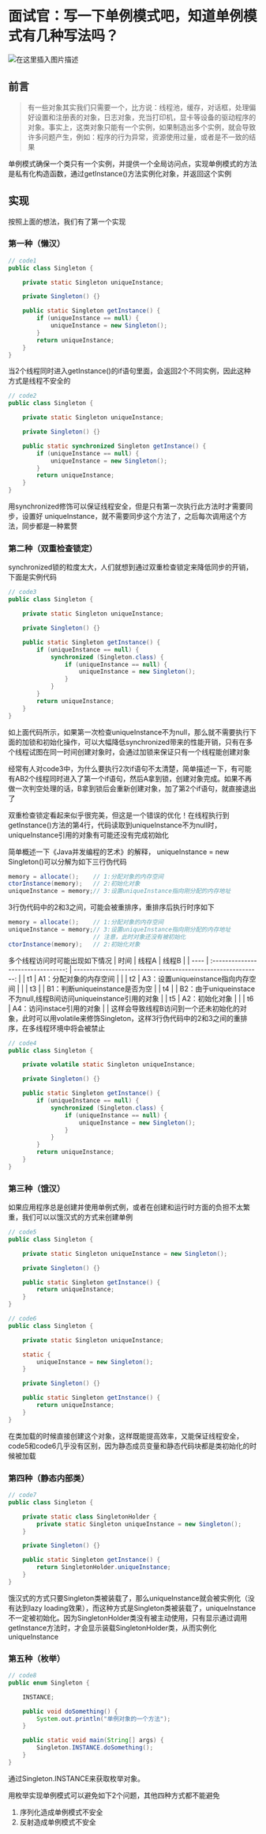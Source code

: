 # 面试官：写一下单例模式吧，知道单例模式有几种写法吗？

![在这里插入图片描述](https://img-blog.csdnimg.cn/20200901233912794.png?)
## 前言
>有一些对象其实我们只需要一个，比方说：线程池，缓存，对话框，处理偏好设置和注册表的对象，日志对象，充当打印机，显卡等设备的驱动程序的对象。事实上，这类对象只能有一个实例，如果制造出多个实例，就会导致许多问题产生，例如：程序的行为异常，资源使用过量，或者是不一致的结果

单例模式确保一个类只有一个实例，并提供一个全局访问点，实现单例模式的方法是私有化构造函数，通过getInstance()方法实例化对象，并返回这个实例	
## 实现
按照上面的想法，我们有了第一个实现
### 第一种（懒汉）
```java
// code1
public class Singleton {

    private static Singleton uniqueInstance;

    private Singleton() {}

    public static Singleton getInstance() {
        if (uniqueInstance == null) {
            uniqueInstance = new Singleton();
        }
        return uniqueInstance;
    }
}
```
当2个线程同时进入getInstance()的if语句里面，会返回2个不同实例，因此这种方式是线程不安全的

```java
// code2
public class Singleton {

    private static Singleton uniqueInstance;

    private Singleton() {}

    public static synchronized Singleton getInstance() {
        if (uniqueInstance == null) {
            uniqueInstance = new Singleton();
        }
        return uniqueInstance;
    }
}
```
用synchronized修饰可以保证线程安全，但是只有第一次执行此方法时才需要同步，设置好 uniqueInstance，就不需要同步这个方法了，之后每次调用这个方法，同步都是一种累赘
### 第二种（双重检查锁定）
synchronized锁的粒度太大，人们就想到通过双重检查锁定来降低同步的开销，下面是实例代码

```java
// code3
public class Singleton {

    private static Singleton uniqueInstance;

    private Singleton() {}

    public static Singleton getInstance() {
        if (uniqueInstance == null) {
            synchronized (Singleton.class) {
                if (uniqueInstance == null) {
                    uniqueInstance = new Singleton();
                }
            }
        }
        return uniqueInstance;
    }
}
```
如上面代码所示，如果第一次检查uniqueInstance不为null，那么就不需要执行下面的加锁和初始化操作，可以大幅降低synchronized带来的性能开销，只有在多个线程试图在同一时间创建对象时，会通过加锁来保证只有一个线程能创建对象

经常有人对code3中，为什么要执行2次if语句不太清楚，简单描述一下，有可能有AB2个线程同时进入了第一个if语句，然后A拿到锁，创建对象完成。如果不再做一次判空处理的话，B拿到锁后会重新创建对象，加了第2个if语句，就直接退出了

双重检查锁定看起来似乎很完美，但这是一个错误的优化！在线程执行到getInstance()方法的第4行，代码读取到uniqueInstance不为null时，uniqueInstance引用的对象有可能还没有完成初始化

简单概述一下《Java并发编程的艺术》的解释，
uniqueInstance = new Singleton()可以分解为如下三行伪代码

```java
memory = allocate();    // 1:分配对象的内存空间
ctorInstance(memory);   // 2:初始化对象
uniqueInstance = memory;// 3:设置uniqueInstance指向刚分配的内存地址
```
3行伪代码中的2和3之间，可能会被重排序，重排序后执行时序如下

```java
memory = allocate();    // 1:分配对象的内存空间
uniqueInstance = memory;// 3:设置uniqueInstance指向刚分配的内存地址
                        // 注意，此时对象还没有被初始化
ctorInstance(memory);   // 2:初始化对象
```
多个线程访问时可能出现如下情况
| 时间 |               线程A                |                                                        线程B |
| ---- | :--------------------------------: | -----------------------------------------------------------: |
| t1   |       A1：分配对象的内存空间       |                                                              |
| t2   | A3：设置uniqueinstance指向内存空间 |                                                              |
| t3   |                                    |                               B1：判断uniqueinstance是否为空 |
| t4   |                                    | B2：由于uniqueinstace不为null,线程B间访问uniqueinstance引用的对象 |
| t5   |           A2：初始化对象           |                                                              |
| t6   |     A4：访问instace引用的对象      |                                                              |
这样会导致线程B访问到一个还未初始化的对象，此时可以用volatile来修饰Singleton，这样3行伪代码中的2和3之间的重排序，在多线程环境中将会被禁止

```java
// code4
public class Singleton {

    private volatile static Singleton uniqueInstance;

    private Singleton() {}

    public static Singleton getInstance() {
        if (uniqueInstance == null) {
            synchronized (Singleton.class) {
                if (uniqueInstance == null) {
                    uniqueInstance = new Singleton();
                }
            }
        }
        return uniqueInstance;
    }
}
```

### 第三种（饿汉）
如果应用程序总是创建并使用单例式例，或者在创建和运行时方面的负担不太繁重，我们可以以饿汉式的方式来创建单例
```java
// code5
public class Singleton {

    private static Singleton uniqueInstance = new Singleton();

    private Singleton() {}

    public static Singleton getInstance() {
        return uniqueInstance;
    }
}
```

```java
// code6
public class Singleton {

    private static Singleton uniqueInstance;

    static {
        uniqueInstance = new Singleton();
    }

    private Singleton() {}

    public static Singleton getInstance() {
        return uniqueInstance;
    }
}
```

在类加载的时候直接创建这个对象，这样既能提高效率，又能保证线程安全，code5和code6几乎没有区别，因为静态成员变量和静态代码块都是类初始化的时候被加载
### 第四种（静态内部类）

```java
// code7
public class Singleton {

    private static class SingletonHolder {
        private static Singleton uniqueInstance = new Singleton();
    }

    private Singleton() {}

    public static Singleton getInstance() {
        return SingletonHolder.uniqueInstance;
    }
}
```
饿汉式的方式只要Singleton类被装载了，那么uniqueInstance就会被实例化（没有达到lazy loading效果），而这种方式是Singleton类被装载了，uniqueInstance不一定被初始化。因为SingletonHolder类没有被主动使用，只有显示通过调用getInstance方法时，才会显示装载SingletonHolder类，从而实例化uniqueInstance
### 第五种（枚举）


```java
// code8
public enum Singleton {

    INSTANCE;

    public void doSomething() {
        System.out.println("单例对象的一个方法");
    }

    public static void main(String[] args) {
        Singleton.INSTANCE.doSomething();
    }
}
```
通过Singleton.INSTANCE来获取枚举对象。

用枚举实现单例模式可以避免如下2个问题，其他四种方式都不能避免

1. 序列化造成单例模式不安全
2. 反射造成单例模式不安全